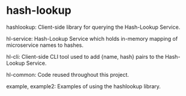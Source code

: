 # hash-lookup

hashlookup: Client-side library for querying the Hash-Lookup Service.

hl-service: Hash-Lookup Service which holds in-memory mapping of microservice names to hashes.

hl-cli: Client-side CLI tool used to add {name, hash} pairs to the Hash-Lookup Service.

hl-common: Code reused throughout this project.

example, example2: Examples of using the hashlookup library.